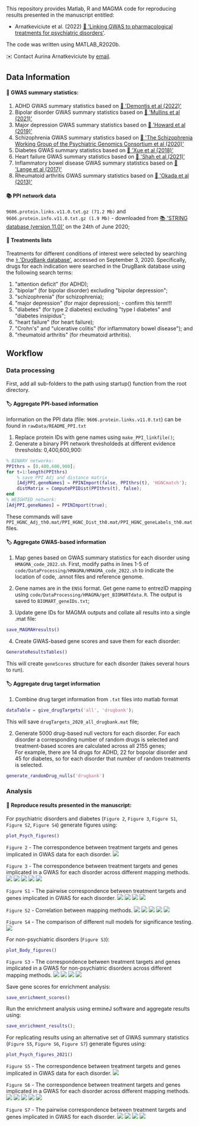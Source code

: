 
This repository provides Matlab, R and MAGMA code for reproducing results presented in the manuscript entitled: 

- Arnatkeviciute et al. (2022) [:green_book: 'Linking GWAS to pharmacological treatments for psychiatric disorders'](DOI).

The code was written using MATLAB_R2020b. 

:envelope: Contact Aurina Arnatkeviciute by [email](mailto:aurina.arnatkeviciute@monash.edu).


## Data Information

#### :dna: GWAS summary statistics: 
1. ADHD GWAS summary statistics based on [:green_book: 'Demontis et al (2022)'](https://doi.org/10.1101/2022.02.14.22270780)
2. Bipolar disorder GWAS summary statistics based on [:green_book: 'Mullins et al (2021)'](https://doi.org/10.1038/s41588-021-00857-4)
3. Major depression GWAS summary statistics based on [:green_book: 'Howard et al (2019)'](https://doi.org/10.1038/s41593-018-0326-7)
4. Schizophrenia GWAS summary statistics based on [:green_book: 'The Schizophrenia Working Group of the Psychiatric Genomics Consortium et al (2020)'](https://doi.org/10.1101/2020.09.12.20192922)
5. Diabetes GWAS summary statistics based on [:green_book: 'Xue et al (2018)'](https://doi.org/10.1038/s41467-018-04951-w)
6. Heart failure GWAS summary statistics based on [:green_book: 'Shah et al (2021)'](https://doi.org/10.1038/s41467-019-13690-5)
7. Inflammatory bowel disease GWAS summary statistics based on [:green_book: 'Lange et al (2017)'](https://doi.org/10.1038/ng.3760)
8. Rheumatoid arthritis GWAS summary statistics based on [:green_book: 'Okada et al (2013)'](https://doi.org/10.1038/nature12873)


#### :books: PPI network data

`9606.protein.links.v11.0.txt.gz (71.2 Mb)` and `9606.protein.info.v11.0.txt.gz (1.9 Mb)` - downloaded from [:books: 'STRING database (version 11.0)'](https://string-db.org/cgi/download.pl?sessionId=a1fHJhN5R9Md&species_text=Homo+sapiens) on the 24th of June 2020;

#### :pill: Treatments lists
Treatments for different conditions of interest were selected by searching the [:medical_symbol: 'DrugBank database'](www.drugbank.ca), accessed on September 3, 2020. 
Specifically, drugs for each indication were searched in the DrugBank database using the following search terms: 
1. "attention deficit" (for ADHD);
2. "bipolar" (for bipolar disorder) excluding "bipolar depression";
3. "schizophrenia" (for schizophrenia); 
4. "major depression" (for major depression); - confirm this term!!! 
5. "diabetes" (for type 2 diabetes) excluding "type I diabetes" and "diabetes insipidus"; 
6. "heart failure" (for heart failure); 
7. "Crohn's" and "ulcerative colitis" (for inflammatory bowel disease"); and 
8. "rheumatoid arthritis" (for rheumatoid arthritis).

## Workflow
### Data processing
First, add all sub-folders to the path using startup() function from the root directory. 

#### :label: Aggregate PPI-based information
Information on the PPI data (file: `9606.protein.links.v11.0.txt`) can be found in `rawData/README_PPI.txt`
1. Replace protein IDs with gene names using `make_PPI_linkfile()`; 
2. Generate a binary PPI network thresholdeds at different evidence thresholds: 0,400,600,900: 
```matlab
% BINARY networks:
PPIthrs = [0,400,600,900];
for t=1:length(PPIthrs)   
    % save PPI Adj and distance matrix
    [AdjPPI,geneNames] = PPINImport(false, PPIthrs(t), 'HGNCmatch');
    distMatrix = ComputePPIDist(PPIthrs(t), false);  
end
% WEIGHTED network:
[AdjPPI,geneNames] = PPINImport(true);
```
These commands will save `PPI_HGNC_Adj_th0.mat/PPI_HGNC_Dist_th0.mat/PPI_HGNC_geneLabels_th0.mat` files.   

#### :label: Aggregate GWAS-based information

1. Map genes based on GWAS summary statistics for each disorder using `HMAGMA_code_2022.sh`. 
First, modify paths in lines 1-5 of `code/DataProcessing/HMAGMA/HMAGMA_code_2022.sh` to indicate the location of code, .annot files and reference genome. 

2. Gene names are in the `ENSG` format. Get gene name to entrezID mapping using `code/DataProcessing/HMAGMA/get_BIOMARTdata.R`.
The output is saved to `BIOMART_geneIDs.txt`; 

3. Update gene IDs for MAGMA outputs and collate all results into a single .mat file: 
```matlab
save_MAGMAHresults()
```

4. Create GWAS-based gene scores and save them for each disorder: 
```matlab
GenerateResultsTables()
```
This will create `geneScores` structure for each disorder (takes several hours to run). 

#### :label: Aggregate drug target information

1. Combine drug target information from `.txt` files into matlab format
```matlab
dataTable = give_drugTargets('all', 'drugbank'); 
```
This will save `drugTargets_2020_all_drugbank.mat` file; 

2. Generate 5000 drug-based null vectors for each disorder. 
For each disorder a corresponding number of random drugs is selected and treatment-based scores are calculated across all 2155 genes;   
For example, there are 14 drugs for ADHD, 22 for bopolar disorder and 45 for diabetes, so for each disorder that number of random treatments is selected. 
```matlab
generate_randomDrug_nulls('drugbank')
```


### Analysis

#### :scroll: Reproduce results presented in the manuscript: 

For psychiatric disorders and diabetes (`Figure 2`, `Figure 3`, `Figure S1`, `Figure S2`, `Figure S4`) generate figures using: 
```matlab
plot_Psych_figures()
```
`Figure 2` - The correspondence between treatment targets and genes implicated in GWAS data for each disorder. 
![](plots/BarP_withinDisorder_allPsych_randomDrugR_all_drugbank.png)

`Figure 3` - The correspondence between treatment targets and genes implicated in a GWAS for each disorder across different mapping methods. 
![](plots/compareMeasures_ADHD3_allPsych.png)
![](plots/compareMeasures_MDD3_allPsych.png)
![](plots/compareMeasures_SCZ3_allPsych.png)
![](plots/compareMeasures_BIP3_allPsych.png)
![](plots/compareMeasures_DIABETES_allPsych.png)

`Figure S1` - The pairwise correspondence between treatment targets and genes implicated in GWAS for each disorder.
![](plots/BarChart_psych_MAGMAdefault_allPsych_randomDrugR_all_drugbank.png)
![](plots/BarChart_psych_PPI_mapped_th600_allPsych_randomDrugR_all_drugbank.png)
![](plots/BarChart_psych_eQTLbrain_allPsych_randomDrugR_all_drugbank.png)
![](plots/BarChart_psych_AlleneQTLbrain_allPsych_randomDrugR_all_drugbank.png)

`Figure S2` - Correlation between mapping methods.
![](plots/ADHD3_geneMeasures_allPsych.png)
![](plots/MDD3_geneMeasures_allPsych.png)
![](plots/SCZ3_geneMeasures_allPsych.png)
![](plots/BIP3_geneMeasures_allPsych.png)
![](plots/DIABETES_geneMeasures_allPsych.png)

`Figure S4` - The comparison of different null models for significance testing. 
![](plots/Null_distribution_comparison.png)

For non-psychiatric disorders (`Figure S3`): 
```matlab
plot_Body_figures()
```
`Figure S3` - The correspondence between treatment targets and genes implicated in a GWAS for non-psychiatric disorders across different mapping methods.
![](plots/compareMeasures_HF_allBody.png)
![](plots/compareMeasures_RA_allBody.png)
![](plots/compareMeasures_IBD_allBody.png)
![](plots/compareMeasures_DIABETES_allBody.png)

Save gene scores for enrichment analysis: 
```matlab
save_enrichment_scores()
```

Run the enrichment analysis using ermineJ software and aggregate results using: 
```matlab
save_enrichment_results(); 
```

For replicating results using an alternative set of GWAS summary statistics (`Figure S5`, `Figure S6`, `Figure S7`) generate figures using: 
```matlab
plot_Psych_figures_2021()
```

`Figure S5` - The correspondence between treatment targets and genes implicated in GWAS data for each disorder. 
![](plots/BarP_withinDisorder_allPsych_randomDrugR_all_drugbank_2021.png)

`Figure S6` - The correspondence between treatment targets and genes implicated in a GWAS for each disorder across different mapping methods. 
![](plots/compareMeasures_ADHD_allPsych.png)
![](plots/compareMeasures_MDD2_allPsych.png)
![](plots/compareMeasures_SCZ_allPsych.png)
![](plots/compareMeasures_BIP2_allPsych.png)
![](plots/compareMeasures_DIABETES_allPsych.png)

`Figure S7` - The pairwise correspondence between treatment targets and genes implicated in GWAS for each disorder.
![](plots/BarChart_psych_MAGMAdefault_allPsych_randomDrugR_all_drugbank_2021.png)
![](plots/BarChart_psych_PPI_mapped_th600_allPsych_randomDrugR_all_drugbank_2021.png)
![](plots/BarChart_psych_eQTLbrain_allPsych_randomDrugR_all_drugbank_2021.png)
![](plots/BarChart_psych_AlleneQTLbrain_allPsych_randomDrugR_all_drugbank_2021.png)
